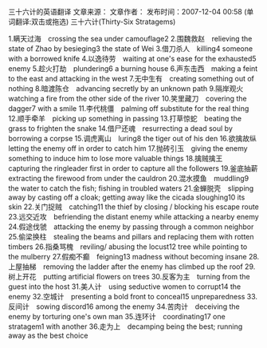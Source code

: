


三十六计的英语翻译
文章来源： 文章作者： 发布时间：2007-12-04 00:58 
(单词翻译:双击或拖选)
三十六计(Thirty-Six Stratagems)

1.瞒天过海　crossing the sea under camouflage2
2.围魏救赵　relieving the state of Zhao by besieging3 the state of Wei
3.借刀杀人　killing4 someone with a borrowed knife
4.以逸待劳　waiting at one's ease for the exhausted5 enemy
5.趁火打劫　plundering6 a burning house
6.声东击西　making a feint to the east and attacking in the west
7.无中生有　creating something out of nothing
8.暗渡陈仓　advancing secretly by an unknown path
9.隔岸观火　watching a fire from the other side of the river
10.笑里藏刀　covering the dagger7 with a smile
11.李代桃僵　palming off substitute for the real thing
12.顺手牵羊　picking up something in passing
13.打草惊蛇　beating the grass to frighten the snake
14.借尸还魂　resurrecting a dead soul by borrowing a corpse
15.调虎离山　luring8 the tiger out of his den
16.欲擒故纵　letting the enemy off in order to catch him
17.抛砖引玉　giving the enemy something to induce him to lose more valuable things
18.擒贼擒王　capturing the ringleader first in order to capture all the followers
19.釜底抽薪　extracting the firewood from under the cauldron
20.混水摸鱼　muddling9 the water to catch the fish; fishing in troubled waters
21.金蝉脱壳　slipping away by casting off a cloak; getting away like the cicada sloughing10 its skin
22.关门捉贼　catching11 the thief by closing / blocking his escape route
23.远交近攻　befriending the distant enemy while attacking a nearby enemy
24.假途伐虢　attacking the enemy by passing through a common neighbor
25.偷梁换柱　stealing the beams and pillars and replacing them with rotten timbers
26.指桑骂槐　reviling/ abusing the locust12 tree while pointing to the mulberry
27.假痴不癫　feigning13 madness without becoming insane
28.上屋抽梯　removing the ladder after the enemy has climbed up the roof
29.树上开花　putting artificial flowers on trees
30.反客为主　turning from the guest into the host
31.美人计　using seductive women to corrupt14 the enemy
32.空城计　presenting a bold front to conceal15 unpreparedness
33.反间计　sowing discord16 among the enemy
34.苦肉计　deceiving the enemy by torturing one's own man
35.连环计　coordinating17 one stratagem1 with another
36.走为上　decamping being the best; running away as the best choice
